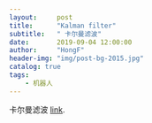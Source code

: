 ```yaml
---
layout:     post
title:      "Kalman filter"
subtitle:   " 卡尔曼滤波"
date:       2019-09-04 12:00:00
author:     "HongF"
header-img: "img/post-bg-2015.jpg"
catalog: true
tags:
    - 机器人
---
```


卡尔曼滤波 [link](https://zhuanlan.zhihu.com/p/45238681 "With a Title").


